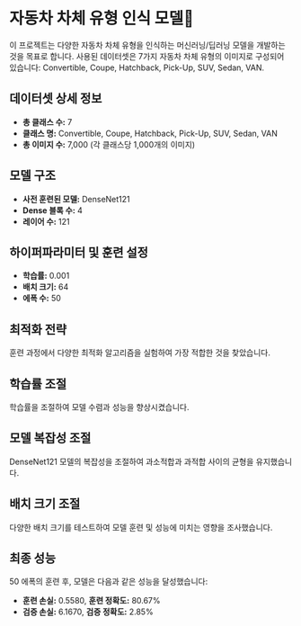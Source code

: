 # 자동차 차체 유형 인식 모델🚗

이 프로젝트는 다양한 자동차 차체 유형을 인식하는 머신러닝/딥러닝 모델을 개발하는 것을 목표로 합니다. 
사용된 데이터셋은 7가지 자동차 차체 유형의 이미지로 구성되어 있습니다: Convertible, Coupe, Hatchback, Pick-Up, SUV, Sedan, VAN.

## 데이터셋 상세 정보
- **총 클래스 수:** 7
- **클래스 명:** Convertible, Coupe, Hatchback, Pick-Up, SUV, Sedan, VAN
- **총 이미지 수:** 7,000 (각 클래스당 1,000개의 이미지)

## 모델 구조
- **사전 훈련된 모델:** DenseNet121
- **Dense 블록 수:** 4
- **레이어 수:** 121

## 하이퍼파라미터 및 훈련 설정
- **학습률:** 0.001
- **배치 크기:** 64
- **에폭 수:** 50

## 최적화 전략
훈련 과정에서 다양한 최적화 알고리즘을 실험하여 가장 적합한 것을 찾았습니다.

## 학습률 조절
학습률을 조절하여 모델 수렴과 성능을 향상시켰습니다.

## 모델 복잡성 조절
DenseNet121 모델의 복잡성을 조절하여 과소적합과 과적합 사이의 균형을 유지했습니다.

## 배치 크기 조절
다양한 배치 크기를 테스트하여 모델 훈련 및 성능에 미치는 영향을 조사했습니다.

## 최종 성능
50 에폭의 훈련 후, 모델은 다음과 같은 성능을 달성했습니다:

- **훈련 손실:** 0.5580, **훈련 정확도:** 80.67%
- **검증 손실:** 6.1670, **검증 정확도:** 2.85%


